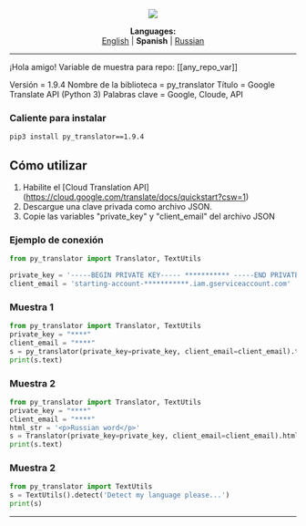 <p align="center"><img src="https://github.com/markolofsen/py_translator//blob/master/.banners/banner_es.png?raw=1" /></p>
<p align="center"><b>Languages:</b><br /><a href="https://github.com/markolofsen/py_translator/blob/master/README.md">English</a> | <b>Spanish</b> | <a href="https://github.com/markolofsen/py_translator/blob/master/README_ru.md">Russian</a></p>

---

¡Hola amigo!
Variable de muestra para repo: [[any_repo_var]]

Versión = 1.9.4
Nombre de la biblioteca = py_translator
Título = Google Translate API (Python 3)
Palabras clave = Google, Cloude, API

### Caliente para instalar

```sh
pip3 install py_translator==1.9.4
```


## Cómo utilizar

1. Habilite el [Cloud Translation API] (https://cloud.google.com/translate/docs/quickstart?csw=1)
2. Descargue una clave privada como archivo JSON.
3. Copie las variables &quot;private_key&quot; y &quot;client_email&quot; del archivo JSON


### Ejemplo de conexión
```python
from py_translator import Translator, TextUtils

private_key = '-----BEGIN PRIVATE KEY----- *********** -----END PRIVATE KEY-----'
client_email = 'starting-account-***********.iam.gserviceaccount.com'
```

### Muestra 1
```python
from py_translator import Translator, TextUtils
private_key = "****"
client_email = "****"
s = py_translator(private_key=private_key, client_email=client_email).translate(text="Hello new world!", target_language='cn')
print(s.text)
```

### Muestra 2
```python
from py_translator import Translator, TextUtils
private_key = "****"
client_email = "****"
html_str = '<p>Russian word</p>'
s = Translator(private_key=private_key, client_email=client_email).html(text=html_str, target_language='ru')
print(s.text)
```

### Muestra 2
```python
from py_translator import TextUtils
s = TextUtils().detect('Detect my language please...')
print(s)
```



---

